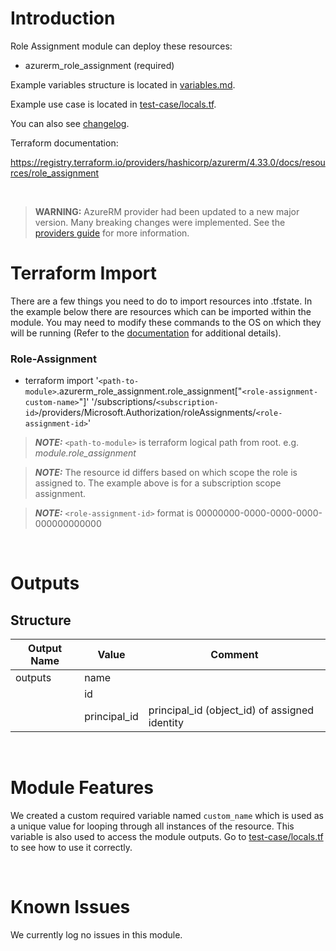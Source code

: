 # Introduction
Role Assignment module can deploy these resources:
* azurerm_role_assignment (required)

Example variables structure is located in [variables.md](variables.md).

Example use case is located in [test-case/locals.tf](test-case/locals.tf).

You can also see [changelog](CHANGELOG.md).

Terraform documentation:

https://registry.terraform.io/providers/hashicorp/azurerm/4.33.0/docs/resources/role_assignment

&nbsp;

> **WARNING:** AzureRM provider had been updated to a new major version. Many breaking changes were implemented. See the [providers guide](https://registry.terraform.io/providers/hashicorp/azurerm/latest/docs/guides/4.0-upgrade-guide) for more information.

# Terraform Import
There are a few things you need to do to import resources into .tfstate. In the example below there are resources which can be imported within the module. You may need to modify these commands to the OS on which they will be running (Refer to the [documentation](https://developer.hashicorp.com/terraform/cli/commands/import#example-import-into-resource-configured-with-for_each) for additional details).
### Role-Assignment
* terraform import '`<path-to-module>`.azurerm_role_assignment.role_assignment["`<role-assignment-custom-name>`"]' '/subscriptions/`<subscription-id>`/providers/Microsoft.Authorization/roleAssignments/`<role-assignment-id>`'
 > **_NOTE:_** `<path-to-module>` is terraform logical path from root. e.g. _module.role\_assignment_

 > **_NOTE:_** The resource id differs based on which scope the role is assigned to. The example above is for a subscription scope assignment.
 
 > **_NOTE:_** `<role-assignment-id>` format is 00000000-0000-0000-0000-000000000000

&nbsp;

# Outputs
## Structure

| Output Name | Value        | Comment                                       |
| ----------- | ------------ | --------------------------------------------- |
| outputs     | name         |                                               |
|             | id           |                                               |
|             | principal_id | principal_id (object_id) of assigned identity |


&nbsp;

# Module Features
We created a custom required variable named `custom_name` which is used as a unique value for looping through all instances of the resource. This variable is also used to access the module outputs. Go to [test-case/locals.tf](test-case/locals.tf) to see how to use it correctly.

&nbsp;

# Known Issues
We currently log no issues in this module.
